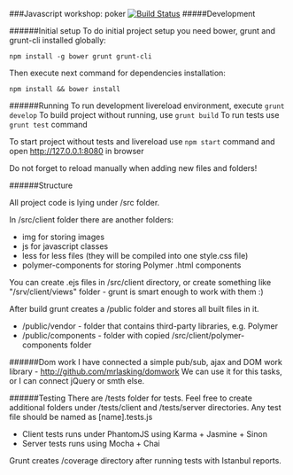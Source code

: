 ###Javascript workshop: poker
[![Build Status](https://travis-ci.org/Ahineya/js-workshop-poker.svg?branch=master)](https://travis-ci.org/Ahineya/js-workshop-poker)
#####Development
 
######Initial setup
To do initial project setup you need bower, grunt and grunt-cli installed globally:

```
npm install -g bower grunt grunt-cli
```

Then execute next command for dependencies installation:
```
npm install && bower install
```

######Running
To run development livereload environment, execute ```grunt develop```
To build project without running, use ```grunt build```
To run tests use ```grunt test``` command

To start project without tests and livereload use ```npm start``` command and open http://127.0.0.1:8080 in browser

Do not forget to reload manually when adding new files and folders!

######Structure

All project code is lying under /src folder.

In /src/client folder there are another folders:

* img for storing images
* js for javascript classes
* less for less files (they will be compiled into one style.css file)
* polymer-components for storing Polymer .html components

You can create .ejs files in /src/client directory, or create something like "/srv/client/views" folder - 
grunt is smart enough to work with them :)

After build grunt creates a /public folder and stores all built files in it.

* /public/vendor - folder that contains third-party libraries, e.g. Polymer
* /public/components - folder with copied /src/client/polymer-components folder

######Dom work
I have connected a simple pub/sub, ajax and DOM work library - http://github.com/mrlasking/domwork
We can use it for this tasks, or I can connect jQuery or smth else.

######Testing
There are /tests folder for tests. Feel free to create additional folders under /tests/client and /tests/server directories.
Any test file should be named as [name].tests.js

* Client tests runs under PhantomJS using Karma + Jasmine + Sinon
* Server tests runs using Mocha + Chai

Grunt creates /coverage directory after running tests with Istanbul reports.
